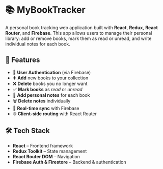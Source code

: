 # 📚 MyBookTracker

A personal book tracking web application built with **React**, **Redux**, **React Router**, and **Firebase**. This app allows users to manage their personal library: add or remove books, mark them as read or unread, and write individual notes for each book.

## 🚀 Features

- 🔐 **User Authentication** (via Firebase)
- ➕ **Add** new books to your collection
- ❌ **Delete** books you no longer want
- ✅ **Mark books** as *read* or *unread*
- 📝 **Add personal notes** for each book
- 🗑️ **Delete notes** individually
- 🔄 **Real-time sync** with Firebase
- 🌐 **Client-side routing** with React Router

## 🛠️ Tech Stack

- **React** – Frontend framework
- **Redux Toolkit** – State management
- **React Router DOM** – Navigation
- **Firebase Auth & Firestore** – Backend & authentication
